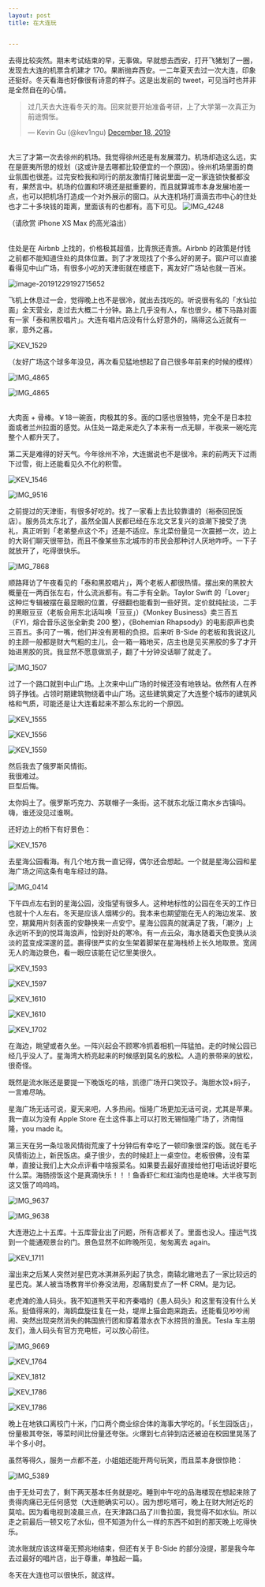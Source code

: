 ```yaml
---
layout: post
title: 在大连玩


---
```


<head>
<!-- Primary Meta Tags -->
<title>在大连玩 · I Miss Cover Flow</title>
<meta name="title" content="在大连玩 · I Miss Cover Flow">
<meta name="description" content="去得比较突然。期末考试结束的早，无事做。">
<!-- Open Graph / Facebook -->
<meta property="og:type" content="website">
<meta property="og:url" content="https://www.imisscoverflow.xyz/2019/12/28/trip-to-dalian/">
<meta property="og:title" content="在大连玩 · I Miss Cover Flow">
<meta property="og:description" content="去得比较突然。期末考试结束的早，无事做。">
<meta property="og:image" content="https://tvax3.sinaimg.cn/crop.0.0.736.736.180/6d4c710cly8fvce7os979j20kg0kgdgz.jpg">
<!-- Twitter -->
<meta property="twitter:card" content="summary_large_image">
<meta property="twitter:url" content="https://www.imisscoverflow.xyz/2019/12/28/trip-to-dalian/">
<meta property="twitter:title" content="在大连玩 · I Miss Cover Flow">
<meta property="twitter:description" content="去得比较突然。期末考试结束的早，无事做。">
<meta property="twitter:image" content="https://tvax3.sinaimg.cn/crop.0.0.736.736.180/6d4c710cly8fvce7os979j20kg0kgdgz.jpg">
</head>





<title>在大连玩 · I Miss Cover Flow</title>
<meta name="title" content="在大连玩 · I Miss Cover Flow">
<meta name="description" content="去得比较突然。期末考试结束的早，无事做。">


  



去得比较突然。期末考试结束的早，无事做。早就想去西安，打开飞猪划了一圈，发现去大连的机票含机建才 170。果断抛弃西安。一二年夏天去过一次大连，印象还挺好。冬天看海也好像很有诗意的样子。这是出发前的 tweet，可见当时也并非是全然自在的心情。

<blockquote class="twitter-tweet"><p lang="zh" dir="ltr">过几天去大连看冬天的海。回来就要开始准备考研，上了大学第一次真正为前途惆怅。</p>&mdash; Kevin Gu (@kev1ngu) <a href="https://twitter.com/kev1ngu/status/1207402440342900737?ref_src=twsrc%5Etfw">December 18, 2019</a></blockquote> <script async src="https://platform.twitter.com/widgets.js" charset="utf-8"></script>

<!--excerpt--><br>大三了才第一次去徐州的机场。我觉得徐州还是有发展潜力。机场却造这么远，实在是匪夷所思的规划（这或许是去哪都比较便宜的一个原因）。徐州机场里面的商业氛围也很差。过完安检我和同行的朋友激情打赌说里面一定一家连锁快餐都没有，果然言中。机场的位置和环境还是挺重要的，而且就算城市本身发展地差一点，也可以把机场打造成一个对外展示的窗口。从大连机场打滴滴去市中心的住处也才二十多块钱的距离，里面该有的也都有。高下可见。

<img src="https://tva1.sinaimg.cn/large/006tNbRwgy1gacue23nyxj31400u04qu.jpg" alt="IMG_4248"  />

（请欣赏 iPhone XS Max 的高光溢出）<br><br>

住处是在 Airbnb 上找的，价格极其超值，比青旅还青旅。Airbnb 的政策是付钱之前都不能知道住处的具体位置。到了才发现找了个多么好的房子。窗户可以直接看得见中山广场，有很多小吃的天津街就在楼底下，离友好广场站也就一百米。

<img src="https://tva1.sinaimg.cn/large/006tNbRwgy1gadtgk6lwaj319z0u0npg.jpg" alt="image-20191229192715652"  />

飞机上休息过一会，觉得晚上也不是很冷，就出去找吃的。听说很有名的「水仙拉面」全天营业，走过去大概二十分钟。路上几乎没有人，车也很少。楼下马路对面有一家「泰和黑胶唱片」。大连有唱片店没有什么好意外的，隔得这么近就有一家，意外之喜。

<img src="https://tva1.sinaimg.cn/large/006tNbRwgy1gadtexr76ej319b0u0u15.jpg" alt="KEV_1529"  />

（友好广场这个球多年没见，再次看见猛地想起了自己很多年前来的时候的模样）

![IMG_4865](https://tva1.sinaimg.cn/large/006tNbRwgy1gadtlcip42j31400u0b2i.jpg)

![IMG_4865](https://tva1.sinaimg.cn/large/006tNbRwgy1gadtm42lxlj31400u0qve.jpg)

<br>大肉面 + 骨棒。￥18一碗面，肉极其的多。面的口感也很独特，完全不是日本拉面或者兰州拉面的感觉。从住处一路走来走久了本来有一点无聊，半夜来一碗吃完整个人都升天了。

第二天是难得的好天气。今年徐州不冷，大连据说也不是很冷。来的前两天下过雨下过雪，街上还能看见久不化的积雪。

![KEV_1546](https://tva1.sinaimg.cn/large/006tNbRwgy1gadtshq7fhj319b0u0he4.jpg)<br>

![IMG_9516](https://tva1.sinaimg.cn/large/006tNbRwgy1gae4c8bahzj31900u0u0z.jpg)

之前提过的天津街，有很多好吃的。找了一家看上去比较靠谱的（裕泰回民饭店）。服务员太东北了，虽然全国人民都已经在东北文艺复兴的浪潮下接受了洗礼，真正听到「老弟整点这个不」还是不适应。东北菜份量见一次震撼一次，边上的大哥们聊天很带劲，而且不像某些东北城市的市民会那种讨人厌地咋呼。一下子就放开了，吃得很快乐。

![IMG_7868](https://tva1.sinaimg.cn/large/006tNbRwgy1gae4chhnfwj31400u0kjt.jpg)

顺路拜访了午夜看见的「泰和黑胶唱片」，两个老板人都很热情。摆出来的黑胶大概量在一两百张左右，什么流派都有。有二手有全新。Taylor Swift 的「Lover」这种烂专辑被摆在最显眼的位置，仔细翻也能看到一些好货。定价就纯扯淡，二手的黑眼豆豆（老板会用东北话叫唤「豆豆」）《Monkey Business》卖三百五（FYI，熔合音乐这张全新卖 200 整），《Bohemian Rhapsody》的电影原声也卖三百五。多问了一嘴，他们并没有房租的负担。后来听 B-Side 的老板和我说这儿的主顾一般都是财大气粗的主儿，会一箱一箱地买，店主也是见买黑胶的多了才开始进黑胶的货。我显然不愿意做凯子，翻了十分钟没话聊了就走了。

![IMG_1507](https://tva1.sinaimg.cn/large/006tNbRwgy1gae5ru6zrpj31400u0npj.jpg)

过了一个路口就到中山广场。上次来中山广场的时候还没有地铁站。依然有人在养鸽子挣钱。占领时期建筑物绕着中山广场。这些建筑奠定了大连整个城市的建筑风格和气质，可能还是让大连看起来不那么东北的一个原因。

![KEV_1555](https://tva1.sinaimg.cn/large/006tNbRwgy1gae5uh28x5j319b0u0b2i.jpg)

![KEV_1556](https://tva1.sinaimg.cn/large/006tNbRwgy1gae5u61lcdj319b0u0qvc.jpg)

![KEV_1559](https://tva1.sinaimg.cn/large/006tNbRwgy1gae5sxpwr0j31aw0u0qv7.jpg)

然后我去了俄罗斯风情街。<br>
我很难过。<br>
巨型后悔。

太你妈土了。俄罗斯巧克力、苏联帽子一条街。这不就东北版江南水乡古镇吗。嗨，谁还没见过谁啊。

还好边上的桥下有好景色：

![KEV_1576](https://tva1.sinaimg.cn/large/006tNbRwgy1gae5wle8oyj30u019au16.jpg)

去星海公园看海。有几个地方我一直记得，偶尔还会想起。一个就是星海公园和星海广场之间这条有电车经过的路。

![IMG_0414](https://tva1.sinaimg.cn/large/006tNbRwgy1gae5zwrvtnj31bb0u07wm.jpg)

下午四点左右到的星海公园，没指望有很多人。这种地标性的公园在冬天的工作日也就十个人左右。冬天是应该人烟稀少的。我本来也期望能在无人的海边发呆、放空，期冀用片刻表面的安静换来一点安宁。星海公园真的就满足了我，「潮汐」上永远听不到的悦耳海浪声，恰到好处的寒冷。有一点云朵，海水随着天色变换从淡淡的蓝变成深邃的蓝。裹得很严实的女生架着脚架在星海栈桥上长久地取景。宽阔无人的海边景色，看一眼应该能在记忆里美很久。

![KEV_1593](https://tva1.sinaimg.cn/large/006tNbRwgy1gae69wpf56j319b0u0kju.jpg)

![KEV_1597](https://tva1.sinaimg.cn/large/006tNbRwgy1gae6a3epewj30u019b1l7.jpg)

![KEV_1610](https://tva1.sinaimg.cn/large/006tNbRwgy1gae6a5jqowj30u019bnpj.jpg)

![KEV_1610](https://tva1.sinaimg.cn/large/006tNbRwgy1gae6b3pk38j30u019bnpm.jpg)

![KEV_1702](https://tva1.sinaimg.cn/large/006tNbRwgy1gae6axvqxcj319a0u07wr.jpg)

在海边，眺望或者久坐。一阵兴起会不顾寒冷抓着相机一阵猛拍。走的时候公园已经几乎没人了。星海湾大桥亮起来的时候感到莫名的放松。人造的景带来的放松，很奇怪。

既然是流水账还是要提一下晚饭吃的啥，凯德广场开口笑饺子。海胆水饺+焖子，一言难尽呐。

星海广场无话可说，夏天来吧，人多热闹。恒隆广场更加无话可说，尤其是苹果。我一直以为没有 Apple Store 在土这件事上可以打败无锡恒隆广场了，济南恒隆，you made it。

第三天在另一条垃圾风情街荒废了十分钟后有幸吃了一顿印象很深的饭。就在毛子风情街边上，新民饭店。桌子很少，去的时候赶上一桌空位。老板很佛，没有菜单，直接让我们上大众点评看中啥报菜名。如果要去最好直接给他打电话说好要吃什么菜。海肠捞饭这个是真滴快乐！！！鱼香虾仁和红油肉也是绝味。大半夜写到这又饿了呜呜呜。

![IMG_9637](https://tva1.sinaimg.cn/large/006tNbRwgy1gae6nufzygj30u0140hdx.jpg)

![IMG_9638](https://tva1.sinaimg.cn/large/006tNbRwgy1gae6o4ie8mj30u0140e85.jpg)

大连港边上十五库。十五库营业出了问题，所有店都关了。里面也没人。撞运气找到一个能通观景台的门。景色显然不如昨晚所见，匆匆离去 again。

![KEV_1711](https://tva1.sinaimg.cn/large/006tNbRwgy1gae6ssf1vtj319b0u07wr.jpg)

溜出来之后某人突然对星巴克冰淇淋系列起了执念，南辕北辙地去了一家比较远的星巴克。某人被当场教育半价券没法用，忍痛割爱点了一杯 CRM。是为记。

老虎滩的渔人码头。我不知道熊天平和齐秦唱的《愚人码头》和这里有没有什么关系。挺值得来的，海鸥盘旋往复在一处，堤岸上猫会跑来跑去。还能看见吵吵闹闹、突然出现突然消失的韩国旅行团和穿着潜水衣下水捞货的渔民。Tesla 车主朋友们，渔人码头有官方充电桩，可以放心前往。

![IMG_9669](https://tva1.sinaimg.cn/large/006tNbRwgy1gae72cdmnzj31900u0hdz.jpg)

![KEV_1764](https://tva1.sinaimg.cn/large/006tNbRwgy1gae72f54x7j30u019b4qx.jpg)

![KEV_1812](https://tva1.sinaimg.cn/large/006tNbRwgy1gae72hcppqj319b0u0qva.jpg)

![KEV_1786](https://tva1.sinaimg.cn/large/006tNbRwgy1gae72o8f6yj30u019bhe2.jpg)

![KEV_1786](https://tva1.sinaimg.cn/large/006tNbRwgy1gae73ikatbj319b0u0u13.jpg)

晚上在地铁口离校门十米，门口两个商业综合体的海事大学吃的。「长生园饭店」，份量极其夸张，等菜时间比份量还夸张。火爆到七点钟到店还被迫在校园里晃荡了半个多小时。

虽然等得久，服务一点都不差，小姐姐还能开两句玩笑，而且菜本身很惊艳：

![IMG_5389](https://tva1.sinaimg.cn/large/006tNbRwgy1gae79b5i6tj31400u01l6.jpg)

由于无处可去了，剩下两天基本任务就是吃。睡到中午吃的品海楼现在想起来除了贵得肉痛已无任何感觉（大连鲍确实可以）。因为想吃塔可，晚上在财大附近吃的莫哈。因为看电视到凌晨三点，在天津路口品了川鲁拉面，我觉得不如水仙。所以走之前最后一顿又吃了水仙，但不知道为什么一样的东西不如到的那天晚上吃得快乐。

流水账就应该这样毫无预兆地结束，但还有关于 B-Side 的部分没提，那是我今年去过最好的唱片店，出于尊重，单独起一篇。

冬天在大连也可以很快乐，就这样。

